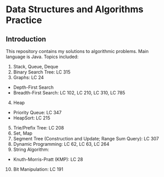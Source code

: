 # Data Structures and Algorithms Practice
## Introduction
This repository contains my solutions to algorithmic problems. Main language is Java. Topics included:
1. Stack, Queue, Deque
2. Binary Search Tree: LC 315
3. Graphs: LC 24
  * Depth-First Search
  * Breadth-First Search: LC 102, LC 210, LC 310, LC 785
4. Heap
  * Priority Queue: LC 347
  * HeapSort: LC 215
5. Trie/Prefix Tree: LC 208
6. Set, Map
7. Segment Tree (Construction and Update; Range Sum Query): LC 307
8. Dynamic Programming: LC 62, LC 63, LC 264
9. String Algorithm:
  * Knuth-Morris-Pratt (KMP): LC 28
10. Bit Manipulation: LC 191
